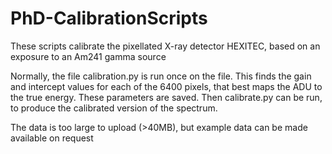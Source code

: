 # PhD-CalibrationScripts
These scripts calibrate the pixellated X-ray detector HEXITEC, based on an exposure to an Am241 gamma source

Normally, the file calibration.py is run once on the file. This finds the gain and intercept values for each of the 6400 pixels, that best maps the ADU to the true energy. These parameters are saved. Then calibrate.py can be run, to produce the calibrated version of the spectrum.

The data is too large to upload (>40MB), but example data can be made available on request
